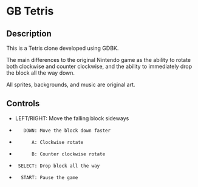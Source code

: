 # GB Tetris

## Description
This is a Tetris clone developed using GDBK.

The main differences to the original Nintendo game
as the ability to rotate both clockwise and counter clockwise, and the ability to immediately drop the block
all the way down.

All sprites, backgrounds, and music are original art.

## Controls
-  LEFT/RIGHT: Move the falling block sideways
-        DOWN: Move the block down faster
-           A: Clockwise rotate
-           B: Counter clockwise rotate
-      SELECT: Drop block all the way
-       START: Pause the game
